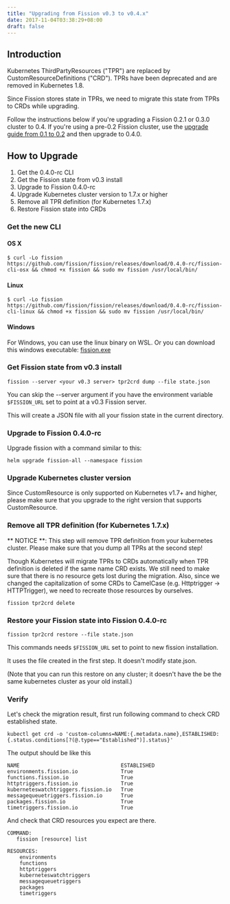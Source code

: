 ```yaml
---
title: "Upgrading from Fission v0.3 to v0.4.x"
date: 2017-11-04T03:38:29+08:00
draft: false
---
```


## Introduction

Kubernetes ThirdPartyResources ("TPR") are replaced by
CustomResourceDefinitions ("CRD"). TPRs have been deprecated and are
removed in Kubernetes 1.8.

Since Fission stores state in TPRs, we need to migrate this state from
TPRs to CRDs while upgrading.

Follow the instructions below if you're upgrading a Fission 0.2.1 or
0.3.0 cluster to 0.4. If you're using a pre-0.2 Fission cluster, use
the [upgrade guide from 0.1 to 0.2]() and then upgrade to 0.4.0.

## How to Upgrade

1. Get the 0.4.0-rc CLI
2. Get the Fission state from v0.3 install
3. Upgrade to Fission 0.4.0-rc
4. Upgrade Kubernetes cluster version to 1.7.x or higher
5. Remove all TPR definition (for Kubernetes 1.7.x)
6. Restore Fission state into CRDs

### Get the new CLI

#### OS X

```
$ curl -Lo fission https://github.com/fission/fission/releases/download/0.4.0-rc/fission-cli-osx && chmod +x fission && sudo mv fission /usr/local/bin/
```

#### Linux

```
$ curl -Lo fission https://github.com/fission/fission/releases/download/0.4.0-rc/fission-cli-linux && chmod +x fission && sudo mv fission /usr/local/bin/
```

#### Windows

For Windows, you can use the linux binary on WSL. Or you can download
this windows executable: [fission.exe](https://github.com/fission/fission/releases/download/0.4.0-rc/fission-cli-windows.exe)

### Get Fission state from v0.3 install

```
fission --server <your v0.3 server> tpr2crd dump --file state.json
```

You can skip the --server argument if you have the environment
variable `$FISSION_URL` set to point at a v0.3 Fission server.

This will create a JSON file with all your fission state in the
current directory.

### Upgrade to Fission 0.4.0-rc

Upgrade fission with a command similar to this:

```
helm upgrade fission-all --namespace fission
```

### Upgrade Kubernetes cluster version

Since CustomResource is only supported on Kubernetes v1.7+ and higher, please make sure 
that you upgrade to the right version that supports CustomResource.

### Remove all TPR definition (for Kubernetes 1.7.x)

** NOTICE **: This step will remove TPR definition from your kubernetes cluster. Please make sure that you dump all TPRs at the second step!

Though Kubernetes will migrate TPRs to CRDs automatically when TPR definition is deleted if the same name CRD exists. We still need to make sure that there is no resource gets lost during the migration. Also, since we changed the capitalization of some CRDs to CamelCase (e.g. Httptrigger -> HTTPTrigger), we need to recreate those resources by ourselves.

```
fission tpr2crd delete
```

### Restore your Fission state into Fission 0.4.0-rc

```
fission tpr2crd restore --file state.json
```

This commands needs `$FISSION_URL` set to point to new fission installation.

It uses the file created in the first step.  It doesn't modify state.json.

(Note that you can run this restore on any cluster; it doesn't have the be the same kubernetes
cluster as your old install.)

### Verify

Let's check the migration result, first run following command to check CRD established state.

```
kubectl get crd -o 'custom-columns=NAME:{.metadata.name},ESTABLISHED:{.status.conditions[?(@.type=="Established")].status}'
```

The output should be like this

```
NAME                                 ESTABLISHED
environments.fission.io              True
functions.fission.io                 True
httptriggers.fission.io              True
kuberneteswatchtriggers.fission.io   True
messagequeuetriggers.fission.io      True
packages.fission.io                  True
timetriggers.fission.io              True
```

And check that CRD resources you expect are there.

```
COMMAND:
   fission [resource] list

RESOURCES:
    environments
    functions
    httptriggers
    kuberneteswatchtriggers
    messagequeuetriggers
    packages
    timetriggers
```